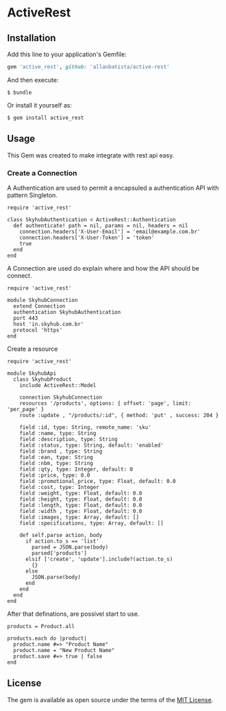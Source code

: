 # ActiveRest

## Installation

Add this line to your application's Gemfile:

```ruby
gem 'active_rest', github: 'allanbatista/active-rest'
```

And then execute:

    $ bundle

Or install it yourself as:

    $ gem install active_rest

## Usage

This Gem was created to make integrate with rest api easy.

### Create a Connection

A Authentication are used to permit a encapsuled a authentication API with pattern Singleton.

    require 'active_rest'

    class SkyhubAuthentication < ActiveRest::Authentication
      def authenticate! path = nil, params = nil, headers = nil
        connection.headers['X-User-Email'] = 'email@example.com.br'
        connection.headers['X-User-Token'] = 'token'
        true
      end
    end

A Connection are used do explain where and how the API should be connect.

    require 'active_rest'

    module SkyhubConnection
      extend Connection
      authentication SkyhubAuthentication
      port 443
      host 'in.skyhub.com.br'
      protocol 'https'
    end

Create a resource

    require 'active_rest'

    module SkyhubApi
      class SkyhubProduct
        include ActiveRest::Model

        connection SkyhubConnection
        resources '/products', options: { offset: 'page', limit: 'per_page' }
        route :update , "/products/:id", { method: 'put' , success: 204 }

        field :id, type: String, remote_name: 'sku'
        field :name, type: String
        field :description, type: String
        field :status, type: String, default: 'enabled'
        field :brand , type: String
        field :ean, type: String
        field :nbm, type: String
        field :qty, type: Integer, default: 0
        field :price, type: 0.0
        field :promotional_price, type: Float, default: 0.0
        field :cost, type: Integer
        field :weight, type: Float, default: 0.0
        field :height, type: Float, default: 0.0
        field :length, type: Float, default: 0.0
        field :width , type: Float, default: 0.0
        field :images, type: Array, default: []
        field :specifications, type: Array, default: []

        def self.parse action, body
          if action.to_s == 'list'
            parsed = JSON.parse(body)
            parsed['products']
          elsif ['create', 'update'].include?(action.to_s)
            {}
          else
            JSON.parse(body)
          end
        end
      end
    end

After that definations, are possível start to use.

    products = Product.all

    products.each do |product|
      product.name #=> "Product Name"
      product.name = "New Product Name"
      product.save #=> true | false
    end

## License

The gem is available as open source under the terms of the [MIT License](http://opensource.org/licenses/MIT).

